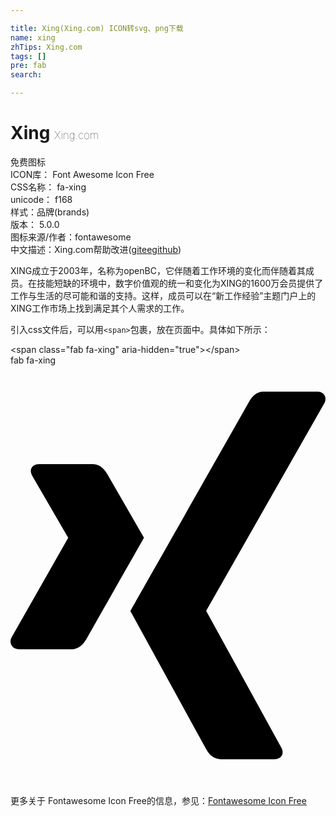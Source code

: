 ```yaml
---

title: Xing(Xing.com) ICON转svg、png下载
name: xing
zhTips: Xing.com
tags: []
pre: fab
search: 

---
```


# Xing  <small style="font-size: 60%;font-weight: 100">Xing.com</small>


<div class="detail-page">
<p>
<span><span class="badge-success badge">免费图标</span> </span>
<br/>
<span>
ICON库：
<span class="badge-secondary badge">Font Awesome Icon Free</span> 
</span>
<br/>
<span>
CSS名称：
<span class="badge-secondary badge">fa-xing</span> 
</span>
<br/>
<span>
unicode：
<span class="badge-secondary badge">f168</span> 
<copy-btn content='f168' btn-title=""></copy-btn>
<copy-btn :content='String.fromCodePoint(parseInt("f168", 16))' btn-title="复制U"></copy-btn>
</span><br/><span>样式：<span class="badge-light badge">品牌(brands)</span></span>
<br/>
<span>
版本：
<span class="badge-secondary badge">5.0.0</span> 
</span>
<br/>
<span>图标来源/作者：<span class="badge-light badge">fontawesome</span></span> 
<br/>
<span class="zh-detail">中文描述：<span class="badge-primary badge">Xing.com</span><span class="help-link"><span>帮助改进</span>(<a href="https://gitee.com/liuwave/icon-helper/edit/master/json/fontawesome/brands/xing.json" target="_blank" rel="noopener noreferrer">gitee</a><a href="https://github.com/liuwave/icon-helper/edit/master/json/fontawesome/brands/xing.json" target="_blank" rel="noopener noreferrer">github</a></span>)</span><br/>
</p>
</div><div class="description description alert alert-light">XING成立于2003年，名称为openBC，它伴随着工作环境的变化而伴随着其成员。在技能短缺的环境中，数字价值观的统一和变化为XING的1600万会员提供了工作与生活的尽可能和谐的支持。这样，成员可以在“新工作经验”主题门户上的XING工作市场上找到满足其个人需求的工作。</div>
<div class="alert alert-dark">
  <i class="fab fa-xing fa-xs"></i>
  <i class="fab fa-xing fa-sm"></i>
  <i class="fab fa-xing fa-lg"></i>
  <i class="fab fa-xing fa-2x"></i>
  <i class="fab fa-xing fa-3x"></i>
  <i class="fab fa-xing fa-5x"></i>
  <i class="fab fa-xing fa-7x"></i>
</div>
<div>
  <p>引入css文件后，可以用<code>&lt;span&gt;</code>包裹，放在页面中。具体如下所示：    
  </p>
  <div class="alert alert-primary" style="font-size: 14px">
    &lt;span class="fab fa-xing" aria-hidden="true"&gt;&lt;/span&gt;
    <copy-btn content='<span class="fab fa-xing" aria-hidden="true"></span>'></copy-btn>
  </div>
  <div class="alert alert-secondary">
    <i class="fab fa-xing"
    style="font-size: 24px"
    aria-hidden="true"></i> fab fa-xing
    <copy-btn content="fab fa-xing" btn-title="复制图标名称"></copy-btn>
  </div>
</div>
<div id="svg" class="svg-wrap">
<svg xmlns="http://www.w3.org/2000/svg" viewBox="0 0 384 512"><path d="M162.7 210c-1.8 3.3-25.2 44.4-70.1 123.5-4.9 8.3-10.8 12.5-17.7 12.5H9.8c-7.7 0-12.1-7.5-8.5-14.4l69-121.3c.2 0 .2-.1 0-.3l-43.9-75.6c-4.3-7.8.3-14.1 8.5-14.1H100c7.3 0 13.3 4.1 18 12.2l44.7 77.5zM382.6 46.1l-144 253v.3L330.2 466c3.9 7.1.2 14.1-8.5 14.1h-65.2c-7.6 0-13.6-4-18-12.2l-92.4-168.5c3.3-5.8 51.5-90.8 144.8-255.2 4.6-8.1 10.4-12.2 17.5-12.2h65.7c8 0 12.3 6.7 8.5 14.1z"/></svg>
</div>
<detail full-name='fa-xing'></detail>
    
<div><p>更多关于  Fontawesome Icon Free的信息，参见：<a target="_blank" href="https://iconhelper.cn/fontawesome.html">Fontawesome Icon Free</a>
</p></div>
